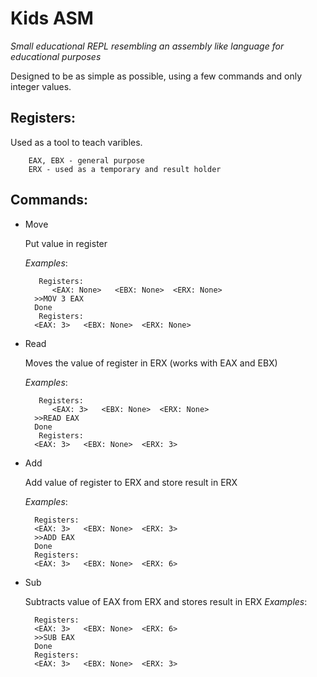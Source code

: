 # Kids ASM

_Small educational REPL resembling an assembly like language for educational purposes_

Designed to be as simple as possible, using a few commands and only integer values.

## Registers:
Used as a tool to teach varibles.


        EAX, EBX - general purpose
        ERX - used as a temporary and result holder

## Commands:

* Move

    Put value in register

    _Examples_:

         Registers:
            <EAX: None>   <EBX: None>  <ERX: None>
        >>MOV 3 EAX
        Done
         Registers:
        <EAX: 3>   <EBX: None>  <ERX: None>

* Read

    Moves the value of register in ERX (works with EAX and EBX)


    _Examples_:

         Registers:
            <EAX: 3>   <EBX: None>  <ERX: None>
        >>READ EAX
        Done
         Registers:
        <EAX: 3>   <EBX: None>  <ERX: 3>



* Add

    Add value of register to ERX and store result in ERX


    _Examples_:

        Registers:
        <EAX: 3>   <EBX: None>  <ERX: 3>
        >>ADD EAX
        Done
        Registers:
        <EAX: 3>   <EBX: None>  <ERX: 6>

* Sub

    Subtracts value of EAX from ERX and stores result in ERX
    _Examples_:

        Registers:
        <EAX: 3>   <EBX: None>  <ERX: 6>
        >>SUB EAX
        Done
        Registers:
        <EAX: 3>   <EBX: None>  <ERX: 3>
